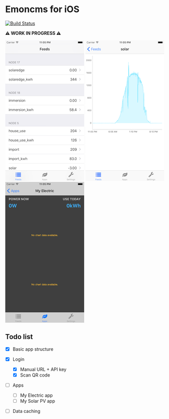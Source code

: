 # Emoncms for iOS

[![Build Status](https://travis-ci.org/mattjgalloway/emoncms-ios.svg?branch=master)](https://travis-ci.org/mattjgalloway/emoncms-ios)

**:warning: WORK IN PROGRESS :warning:**

![](images/feedlist.png) ![](images/feedview.png) ![](images/myelectric.png)

## Todo list

- [x] Basic app structure
- [x] Login
  - [x] Manual URL + API key
  - [x] Scan QR code
- [ ] Apps
  - [ ] My Electric app
  - [ ] My Solar PV app
- [ ] Data caching

